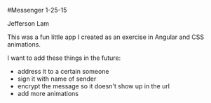 #Messenger
1-25-15

Jefferson Lam

This was a fun little app I created as an exercise in Angular and CSS animations.

I want to add these things in the future:

* address it to a certain someone
* sign it with name of sender
* encrypt the message so it doesn't show up in the url
* add more animations